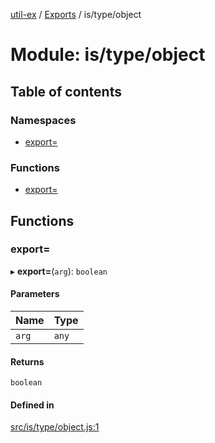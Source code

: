 [util-ex](../README.md) / [Exports](../modules.md) / is/type/object

# Module: is/type/object

## Table of contents

### Namespaces

- [export&#x3D;](is_type_object.export_.md)

### Functions

- [export&#x3D;](is_type_object.md#export&#x3D;)

## Functions

### export&#x3D;

▸ **export=**(`arg`): `boolean`

#### Parameters

| Name | Type |
| :------ | :------ |
| `arg` | `any` |

#### Returns

`boolean`

#### Defined in

[src/is/type/object.js:1](https://github.com/snowyu/util-ex.js/blob/f71e464/src/is/type/object.js#L1)
